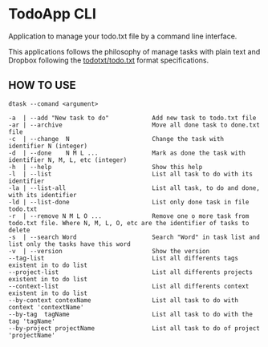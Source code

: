 # TodoApp CLI

Application to manage your todo.txt file by a command line interface.

This applications follows the philosophy of manage tasks with plain text and Dropbox following the [todotxt/todo.txt](https://github.com/todotxt/todo.txt) format specifications.

## HOW TO USE

	dtask --comand <argument>

	-a  | --add "New task to do"            Add new task to todo.txt file
	-ar | --archive                         Move all done task to done.txt file
	-c  | --change  N                       Change the task with identifier N (integer)
	-d  | --done    N M L ...				Mark as done the task with identifier N, M, L, etc (integer)
	-h  | --help 							Show this help 
	-l  | --list                            List all task to do with its identifier
	-la | --list-all 						List all task, to do and done, with its identifier
	-ld | --list-done 						List only done task in file todo.txt 
	-r  | --remove N M L O ...  			Remove one o more task from todo.txt file. Where N, M, L, O, etc are the identifier of tasks to delete
	-s  | --search Word 					Search "Word" in task list and list only the tasks have this word
	-v  | --version 						Show the version
	--tag-list 								List all differents tags existent in to do list
	--project-list 							List all differents projects existent in to do list
	--context-list 							List all differents context existent in to do list 
	--by-context contexName                 List all task to do with context 'contextName'
	--by-tag  tagName                       List all task to do with the tag 'tagName'
	--by-project projectName                List all task to do of project 'projectName'

